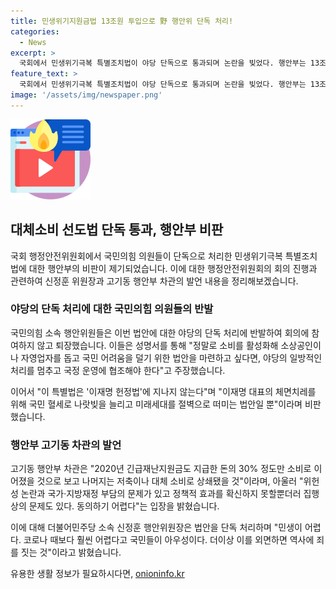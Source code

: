 ```yaml
---
title: 민생위기지원금법 13조원 투입으로 野 행안위 단독 처리!
categories:
  - News
excerpt: >
  국회에서 민생위기극복 특별조치법이 야당 단독으로 통과되며 논란을 빚었다. 행안부는 13조원 중 실제 소비로 이어지는 금액은 3조원뿐이라 지적하였고, 국민의힘 의원들은 의사봉을 두드리며 의사진행을 요청하였다. 또한, 이재명 표 포퓰리즘 특별법이라며 강하게 비난하고, 정부는 위헌성 문제와 정책적 효과 부족을 우려한다는 입장을 밝혔다. 이에 대한 행안부와 국민의힘 의원들의 입장은 엇갈리며 논란이 예상된다.
feature_text: >
  국회에서 민생위기극복 특별조치법이 야당 단독으로 통과되며 논란을 빚었다. 행안부는 13조원 중 실제 소비로 이어지는 금액은 3조원뿐이라 지적하였고, 국민의힘 의원들은 의사봉을 두드리며 의사진행을 요청하였다. 또한, 이재명 표 포퓰리즘 특별법이라며 강하게 비난하고, 정부는 위헌성 문제와 정책적 효과 부족을 우려한다는 입장을 밝혔다. 이에 대한 행안부와 국민의힘 의원들의 입장은 엇갈리며 논란이 예상된다.
image: '/assets/img/newspaper.png'
---
```


<p><img src="/assets/img/news.png" alt="rentncar 속보" /></p>

<h2 data-ke-size="size26">대체소비 선도법 단독 통과, 행안부 비판</h2>

<p>국회 행정안전위원회에서 국민의힘 의원들이 단독으로 처리한 민생위기극복 특별조치법에 대한 행안부의 비판이 제기되었습니다. 이에 대한 행정안전위원회의 회의 진행과 관련하여 신정훈 위원장과 고기동 행안부 차관의 발언 내용을 정리해보겠습니다.</p>

<p data-ke-size="size16"></p>

<h3>야당의 단독 처리에 대한 국민의힘 의원들의 반발</h3>

<p>국민의힘 소속 행안위원들은 이번 법안에 대한 야당의 단독 처리에 반발하여 회의에 참여하지 않고 퇴장했습니다. 이들은 성명서를 통해 "정말로 소비를 활성화해 소상공인이나 자영업자를 돕고 국민 어려움을 덜기 위한 법안을 마련하고 싶다면, 야당의 일방적인 처리를 멈추고 국정 운영에 협조해야 한다"고 주장했습니다.</p>

<p>이어서 "이 특별법은 '이재명 헌정법'에 지나지 않는다"며 "이재명 대표의 체면치레를 위해 국민 혈세로 나랏빚을 늘리고 미래세대를 절벽으로 떠미는 법안일 뿐"이라며 비판했습니다.</p>

<p data-ke-size="size16"></p>

<h3>행안부 고기동 차관의 발언</h3>

<p>고기동 행안부 차관은 "2020년 긴급재난지원금도 지급한 돈의 30% 정도만 소비로 이어졌을 것으로 보고 나머지는 저축이나 대체 소비로 상쇄됐을 것"이라며, 아울러 "위헌성 논란과 국가·지방재정 부담의 문제가 있고 정책적 효과를 확신하지 못할뿐더러 집행상의 문제도 있다. 동의하기 어렵다"는 입장을 밝혔습니다.</p>

<p data-ke-size="size16"></p>

<p>이에 대해 더불어민주당 소속 신정훈 행안위원장은 법안을 단독 처리하며 "민생이 어렵다. 코로나 때보다 훨씬 어렵다고 국민들이 아우성이다. 더이상 이를 외면하면 역사에 죄를 짓는 것"이라고 밝혔습니다.</p>
유용한 생활 정보가 필요하시다면, <a href="https://onioninfo.kr" rel="dofollow">onioninfo.kr</a>


